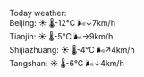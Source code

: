 Today weather:  
Beijing: ☀️   🌡️-12°C 🌬️↓7km/h  
Tianjin: ☀️   🌡️-5°C 🌬️→9km/h  
Shijiazhuang: ☀️   🌡️-4°C 🌬️↗4km/h  
Tangshan: ☀️   🌡️-6°C 🌬️↓4km/h  
